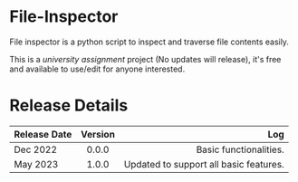 # File-Inspector
File inspector is a python script to inspect and traverse file contents easily.

This is a _university assignment_ project (No updates will release), it's free and available to use/edit for anyone interested.

# Release Details

| Release Date  | Version       | Log   |
| ------------- |:-------------:| -----:|
| Dec 2022      | 0.0.0         | Basic functionalities. |
| May 2023      | 1.0.0         | Updated to support all basic features. |
